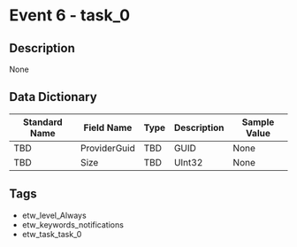 # Event 6 - task_0

## Description
None

## Data Dictionary
|Standard Name|Field Name|Type|Description|Sample Value|
|---|---|---|---|---|
|TBD|ProviderGuid|TBD|GUID|None|None|
|TBD|Size|TBD|UInt32|None|None|

## Tags
* etw_level_Always
* etw_keywords_notifications
* etw_task_task_0